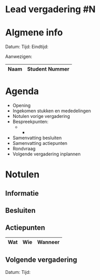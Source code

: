 # Lead vergadering #N

# Algmene info
Datum:
Tijd:
Eindtijd:

Aanwezigen:

| Naam | Student Nummer |
|--------|--------------|

# Agenda
- Opening
- Ingekomen stukken en mededelingen
- Notulen vorige vergadering
-	Bespreekpunten:
	- -
- Samenvatting besluiten
- Samenvatting actiepunten
- Rondvraag
- Volgende vergadering inplannen

# Notulen
## Informatie

## Besluiten

## Actiepunten
|Wat|Wie|Wanneer|
|---|---|-------|

## Volgende vergadering
Datum:
Tijd: